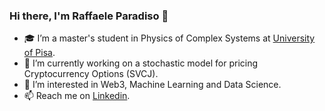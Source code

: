 ### Hi there, I'm Raffaele Paradiso 👋

- 🎓 I’m a master's student in Physics of Complex Systems at [University of Pisa](https://www.unipi.it/).
- 🔭 I’m currently working on a stochastic model for pricing Cryptocurrency Options (SVCJ).
- 🌱 I’m interested in Web3, Machine Learning and Data Science.
- 📫 Reach me on [Linkedin](https://www.linkedin.com/in/raffaele-paradiso-990646134/).

<!--
**RaffaeleParadiso/RaffaeleParadiso** is a ✨ _special_ ✨ repository because its `README.md` (this file) appears on your GitHub profile.
Here are some ideas to get you started:

- 🌱 I’m currently learning ...
- 👯 I’m looking to collaborate on ...
- 🤔 I’m looking for help with ...
- 💬 Ask me about ...
- 😄 Pronouns: ...
- ⚡ Fun fact: ...
-->
